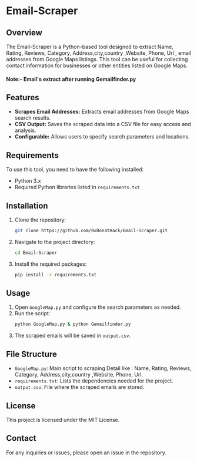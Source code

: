 # Email-Scraper

## Overview
The Email-Scraper is a Python-based tool designed to extract Name, Rating, Reviews, Category, Address,city,country ,Website, Phone, Url , email addresses from Google Maps listings. This tool can be useful for collecting contact information for businesses or other entities listed on Google Maps.
#### Note:- Email's extract after running Gemailfinder.py 

## Features
- **Scrapes Email Addresses:** Extracts email addresses from Google Maps search results.
- **CSV Output:** Saves the scraped data into a CSV file for easy access and analysis.
- **Configurable:** Allows users to specify search parameters and locations.

## Requirements
To use this tool, you need to have the following installed:
- Python 3.x
- Required Python libraries listed in `requirements.txt`

## Installation
1. Clone the repository:
    ```sh
    git clone https://github.com/0xDonatHack/Email-Scraper.git
    ```
2. Navigate to the project directory:
    ```sh
    cd Email-Scraper
    ```
3. Install the required packages:
    ```sh
    pip install -r requirements.txt
    ```

## Usage
1. Open `GoogleMap.py` and configure the search parameters as needed.
2. Run the script:
    ```sh
    python GoogleMap.py & python Gemailfinder.py
    ```
3. The scraped emails will be saved in `output.csv`.

## File Structure
- `GoogleMap.py`: Main script to scraping Detail like : Name, Rating, Reviews, Category, Address,city,country ,Website, Phone, Url.
- `requirements.txt`: Lists the dependencies needed for the project.
- `output.csv`: File where the scraped emails are stored.

## License
This project is licensed under the MIT License.

## Contact
For any inquiries or issues, please open an issue in the repository.